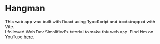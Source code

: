 # Hangman

This web app was built with React using TypeScript and bootstrapped with Vite.  
I followed Web Dev Simplified's tutorial to make this web app. Find him on YouTube [here](https://www.youtube.com/@WebDevSimplified).
